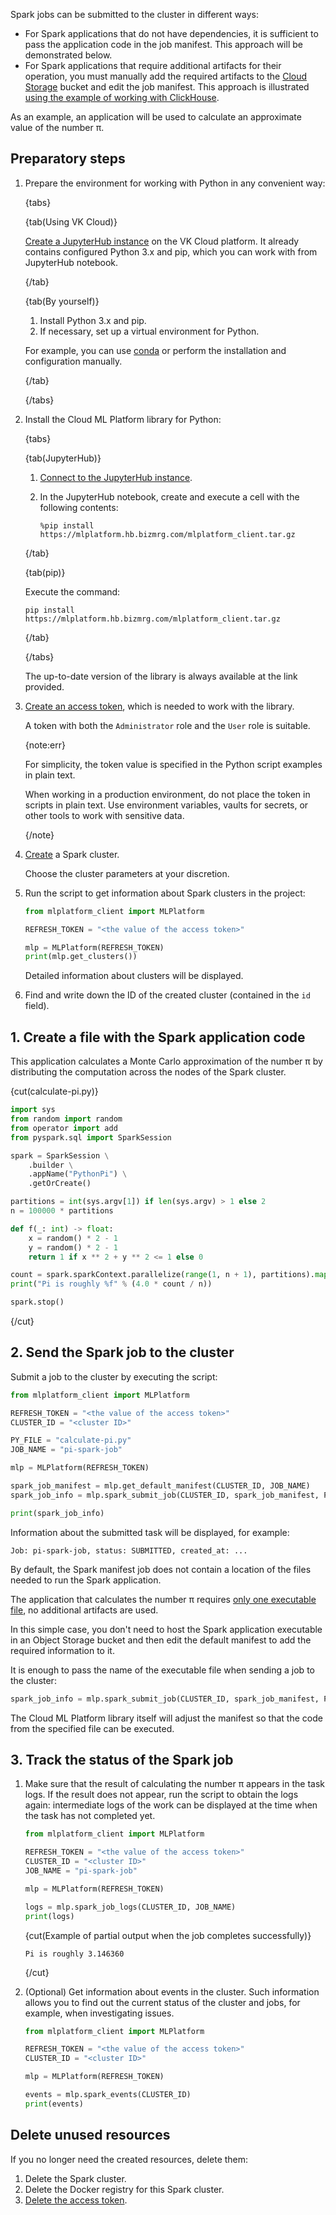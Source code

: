 Spark jobs can be submitted to the cluster in different ways:

- For Spark applications that do not have dependencies, it is sufficient to pass the application code in the job manifest. This approach will be demonstrated below.
- For Spark applications that require additional artifacts for their operation, you must manually add the required artifacts to the [Cloud Storage](/en/storage/s3) bucket and edit the job manifest. This approach is illustrated [using the example of working with ClickHouse](../submit-advanced-job-clickhouse).

As an example, an application will be used to calculate an approximate value of the number π.

## Preparatory steps

1. Prepare the environment for working with Python in any convenient way:

   {tabs}

   {tab(Using VK Cloud)}

   [Create a JupyterHub instance](/en/ml/mlplatform/jupyterhub/instructions/create) on the VK Cloud platform. It already contains configured Python 3.x and pip, which you can work with from JupyterHub notebook.

   {/tab}

   {tab(By yourself)}

   1. Install Python 3.x and pip.
   1. If necessary, set up a virtual environment for Python.

   For example, you can use [conda](https://conda.io/projects/conda/en/latest/index.html) or perform the installation and configuration manually.

   {/tab}

   {/tabs}

1. Install the Cloud ML Platform library for Python:

   {tabs}

   {tab(JupyterHub)}

   1. [Connect to the JupyterHub instance](/en/ml/mlplatform/jupyterhub/instructions/connect).
   1. In the JupyterHub notebook, create and execute a cell with the following contents:

      ```console
      %pip install https://mlplatform.hb.bizmrg.com/mlplatform_client.tar.gz
      ```

   {/tab}

   {tab(pip)}

   Execute the command:

   ```console
   pip install https://mlplatform.hb.bizmrg.com/mlplatform_client.tar.gz
   ```

   {/tab}

   {/tabs}

   The up-to-date version of the library is always available at the link provided.

1. [Create an access token](../../instructions/tokens#creating_an_access_token), which is needed to work with the library.

   A token with both the `Administrator` role and the `User` role is suitable.

   {note:err}

   For simplicity, the token value is specified in the Python script examples in plain text.

   When working in a production environment, do not place the token in scripts in plain text. Use environment variables, vaults for secrets, or other tools to work with sensitive data.

   {/note}

1. [Create](../../instructions/create) a Spark cluster.

   Choose the cluster parameters at your discretion.

1. Run the script to get information about Spark clusters in the project:

   ```python
   from mlplatform_client import MLPlatform

   REFRESH_TOKEN = "<the value of the access token>"

   mlp = MLPlatform(REFRESH_TOKEN)
   print(mlp.get_clusters())
   ```

   Detailed information about clusters will be displayed.

1. Find and write down the ID of the created cluster (contained in the `id` field).

## 1. Create a file with the Spark application code

This application calculates a Monte Carlo approximation of the number π by distributing the computation across the nodes of the Spark cluster.

{cut(calculate-pi.py)}

```python
import sys
from random import random
from operator import add
from pyspark.sql import SparkSession

spark = SparkSession \
    .builder \
    .appName("PythonPi") \
    .getOrCreate()

partitions = int(sys.argv[1]) if len(sys.argv) > 1 else 2
n = 100000 * partitions

def f(_: int) -> float:
    x = random() * 2 - 1
    y = random() * 2 - 1
    return 1 if x ** 2 + y ** 2 <= 1 else 0

count = spark.sparkContext.parallelize(range(1, n + 1), partitions).map(f).reduce(add)
print("Pi is roughly %f" % (4.0 * count / n))

spark.stop()
```

{/cut}

## 2. Send the Spark job to the cluster

Submit a job to the cluster by executing the script:

```python
from mlplatform_client import MLPlatform

REFRESH_TOKEN = "<the value of the access token>"
CLUSTER_ID = "<cluster ID>"

PY_FILE = "calculate-pi.py"
JOB_NAME = "pi-spark-job"

mlp = MLPlatform(REFRESH_TOKEN)

spark_job_manifest = mlp.get_default_manifest(CLUSTER_ID, JOB_NAME)
spark_job_info = mlp.spark_submit_job(CLUSTER_ID, spark_job_manifest, PY_FILE)

print(spark_job_info)
```

Information about the submitted task will be displayed, for example:

```text
Job: pi-spark-job, status: SUBMITTED, created_at: ...
```

By default, the Spark manifest job does not contain a location of the files needed to run the Spark application.

The application that calculates the number π requires [only one executable file](#1_create_a_file_with_the_spark_application_code), no additional artifacts are used.

In this simple case, you don't need to host the Spark application executable in an Object Storage bucket and then edit the default manifest to add the required information to it.

It is enough to pass the name of the executable file when sending a job to the cluster:

```python
spark_job_info = mlp.spark_submit_job(CLUSTER_ID, spark_job_manifest, PY_FILE)
```

The Cloud ML Platform library itself will adjust the manifest so that the code from the specified file can be executed.

## 3. Track the status of the Spark job

1. Make sure that the result of calculating the number π appears in the task logs. If the result does not appear, run the script to obtain the logs again: intermediate logs of the work can be displayed at the time when the task has not completed yet.

   ```python
   from mlplatform_client import MLPlatform

   REFRESH_TOKEN = "<the value of the access token>"
   CLUSTER_ID = "<cluster ID>"
   JOB_NAME = "pi-spark-job"

   mlp = MLPlatform(REFRESH_TOKEN)

   logs = mlp.spark_job_logs(CLUSTER_ID, JOB_NAME)
   print(logs)
   ```

   {cut(Example of partial output when the job completes successfully)}

   ```text
   Pi is roughly 3.146360
   ```

   {/cut}

1. (Optional) Get information about events in the cluster. Such information allows you to find out the current status of the cluster and jobs, for example, when investigating issues.

   ```python
   from mlplatform_client import MLPlatform

   REFRESH_TOKEN = "<the value of the access token>"
   CLUSTER_ID = "<cluster ID>"

   mlp = MLPlatform(REFRESH_TOKEN)

   events = mlp.spark_events(CLUSTER_ID)
   print(events)
   ```

## Delete unused resources

If you no longer need the created resources, delete them:

1. Delete the Spark cluster.
1. Delete the Docker registry for this Spark cluster.
1. [Delete the access token](../../instructions/tokens#deleting_an_access_token).
